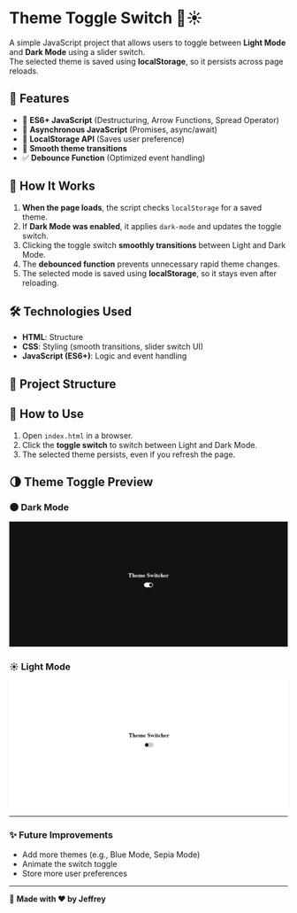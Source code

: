 # Theme Toggle Switch 🌙☀️  

A simple JavaScript project that allows users to toggle between **Light Mode** and **Dark Mode** using a slider switch.  
The selected theme is saved using **localStorage**, so it persists across page reloads.  

## 📌 Features
- 🔄 **ES6+ JavaScript** (Destructuring, Arrow Functions, Spread Operator)  
- 🚀 **Asynchronous JavaScript** (Promises, async/await)  
- 💾 **LocalStorage API** (Saves user preference)  
- 🎨 **Smooth theme transitions**  
- ✅ **Debounce Function** (Optimized event handling)  

## 🎯 How It Works
1. **When the page loads**, the script checks `localStorage` for a saved theme.  
2. If **Dark Mode was enabled**, it applies `dark-mode` and updates the toggle switch.  
3. Clicking the toggle switch **smoothly transitions** between Light and Dark Mode.  
4. The **debounced function** prevents unnecessary rapid theme changes.  
5. The selected mode is saved using **localStorage**, so it stays even after reloading.  

## 🛠️ Technologies Used
- **HTML**: Structure  
- **CSS**: Styling (smooth transitions, slider switch UI)  
- **JavaScript (ES6+)**: Logic and event handling  

## 📂 Project Structure


## 🚀 How to Use
1. Open `index.html` in a browser.  
2. Click the **toggle switch** to switch between Light and Dark Mode.  
3. The selected theme persists, even if you refresh the page.  

## 🌗 Theme Toggle Preview

### 🌑 Dark Mode
![Dark Mode](Images\dark.png)

### ☀️ Light Mode
![Light Mode](Images\light.png)

---

### ✨ Future Improvements
- Add more themes (e.g., Blue Mode, Sepia Mode)  
- Animate the switch toggle  
- Store more user preferences  

---

🔗 **Made with ❤️ by Jeffrey**  
